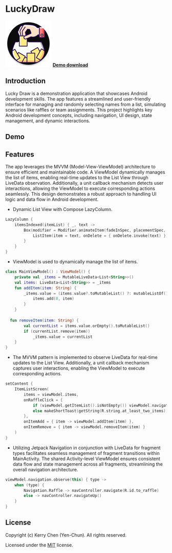 # LuckyDraw 

[![Download Demo](https://github.com/whogashaga/LuckyDraw/blob/main/app/src/main/res/mipmap-xxhdpi/ic_launcher_round.webp)](https://drive.google.com/file/d/1Qm0fM9UA2Ju2YdFJcWKex2HaaJ1bin3C/view?usp=sharing)
[**Demo download**](https://drive.google.com/file/d/1Qm0fM9UA2Ju2YdFJcWKex2HaaJ1bin3C/view?usp=sharing)


## Introduction

Lucky Draw is a demonstration application that showcases Android development skills. The app features a streamlined and user-friendly interface for managing and randomly selecting names from a list, simulating scenarios like raffles or team assignments. This project highlights key Android development concepts, including navigation, UI design, state management, and dynamic interactions.

## Demo



## Features

The app leverages the MVVM (Model-View-ViewModel) architecture to ensure efficient and maintainable code. A ViewModel dynamically manages the list of items, enabling real-time updates to the List View through LiveData observation. Additionally, a unit callback mechanism detects user interactions, allowing the ViewModel to execute corresponding actions seamlessly. This design demonstrates a robust approach to handling UI logic and data flow in Android development.

- Dynamic List View with Compose LazyColumn.

```Kotlin
LazyColumn {
    itemsIndexed(itemList) { _, text ->
        Box(modifier = Modifier.animateItem(fadeInSpec, placementSpec, fadeOutSpec)) {
            ListItem(item = text, onDelete = { onDelete.invoke(text) })
        }
    }
}
```

- ViewModel is used to dynamically manage the list of items.

```Kotlin
class MainViewModel() : ViewModel() {
    private val _items = MutableLiveData<List<String>>()
    val items: LiveData<List<String>> = _items
    fun addItem(item: String) {
        _items.value = (items.value?.toMutableList() ?: mutableListOf()).also { items ->
            items.add(0, item)
        }
    }

  fun removeItem(item: String) {
        val currentList = items.value.orEmpty().toMutableList()
        if (currentList.remove(item))
            _items.value = currentList
    }
}
```

- The MVVM pattern is implemented to observe LiveData for real-time updates to the List View. Additionally, a unit callback mechanism captures user interactions, enabling the ViewModel to execute corresponding actions.

```Kotlin
setContent {
    ItemListScreen(
        items = viewModel.items,
        onRaffleClick = {
            if (viewModel.getItemList().isNotEmpty()) viewModel.navigateRaffle()
            else makeShortToast(getString(R.string.at_least_two_items))
        },
        onItemAdd = { item -> viewModel.addItem(item) },
        onItemRemove = { item -> viewModel.removeItem(item) }
    )
}
```
  
- Utilizing Jetpack Navigation in conjunction with LiveData for fragment types facilitates seamless management of fragment transitions within MainActivity. The shared Activity-level ViewModel ensures consistent data flow and state management across all fragments, streamlining the overall navigation architecture.

```Kotlin
viewModel.navigation.observe(this) { type ->
    when (type) {
        Navigation.Raffle -> navController.navigate(R.id.to_raffle)
        else -> navController.navigateUp()
    }
}
```


## License

Copyright (c) Kerry Chen (Yen-Chun). All rights reserved.

Licensed under the [MIT](LICENSE) license.
